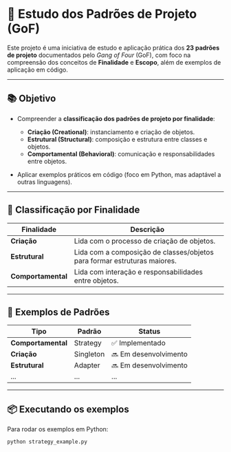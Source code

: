 # 🧠 Estudo dos Padrões de Projeto (GoF)

Este projeto é uma iniciativa de estudo e aplicação prática dos **23 padrões de projeto** documentados pelo *Gang of Four* (GoF), com foco na compreensão dos conceitos de **Finalidade** e **Escopo**, além de exemplos de aplicação em código.

---

## 📚 Objetivo

- Compreender a **classificação dos padrões de projeto por finalidade**:
  - **Criação (Creational)**: instanciamento e criação de objetos.
  - **Estrutural (Structural)**: composição e estrutura entre classes e objetos.
  - **Comportamental (Behavioral)**: comunicação e responsabilidades entre objetos.

- Aplicar exemplos práticos em código (foco em Python, mas adaptável a outras linguagens).

---

## 🎯 Classificação por Finalidade

| Finalidade      | Descrição                                                                 |
|-----------------|---------------------------------------------------------------------------|
| **Criação**     | Lida com o processo de criação de objetos.                               |
| **Estrutural**  | Lida com a composição de classes/objetos para formar estruturas maiores. |
| **Comportamental** | Lida com interação e responsabilidades entre objetos.                 |

---

## 🧩 Exemplos de Padrões

| Tipo             | Padrão         | Status   |
|------------------|----------------|----------|
| **Comportamental** | Strategy        | ✅ Implementado |
| **Criação**        | Singleton       | 🔜 Em desenvolvimento |
| **Estrutural**     | Adapter         | 🔜 Em desenvolvimento |
| ...              | ...            | ...      |

---

## 📦 Executando os exemplos

Para rodar os exemplos em Python:

```bash
python strategy_example.py
